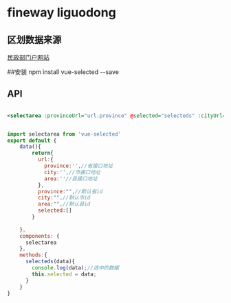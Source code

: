 # fineway liguodong

>

## 区划数据来源

[民政部门户网站](http://www.mca.gov.cn/article/sj/xzqh/2018/201804-12/20180910291042.html)

##安装
npm install vue-selected --save

## API
```XML

<selectarea :provinceUrl="url.province" @selected="selecteds" :cityUrl="url.city" :areaUrl="url.area"/>


```

```JavaScript

import selectarea from 'vue-selected'
export default {
    data(){
        return{
          url:{
            province:'',//省接口地址
            city:'',//市接口地址
            area:''//县接口地址
          },
          province:"",//默认省id
          city:"",//默认市id
          area:"",//默认县id
          selected:[]
        }
        
    },
    components: {
      selectarea
    },
    methods:{
      selecteds(data){
        console.log(data);//选中的数据
        this.selected = data;
      }
    }
}
```

